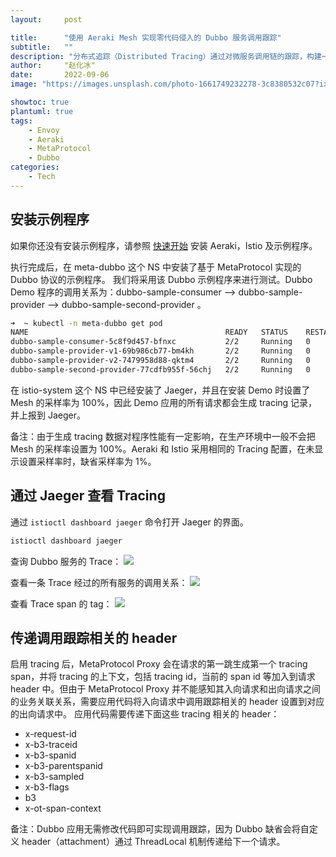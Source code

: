 ```yaml
---
layout:     post

title:      "使用 Aeraki Mesh 实现零代码侵入的 Dubbo 服务调用跟踪"
subtitle:   ""
description: "分布式追踪（Distributed Tracing）通过对微服务调用链的跟踪，构建一个从服务请求开始到各个微服务交互的全部调用过程的视图。用户可以从中了解到诸如应用调用经过的服务，每个服务的时延，系统的性能瓶颈等等信息。本篇文章将介绍如何通过 Aeraki Mesh 实现 Dubbo 应用程序的分布式调用跟踪，该过程对应用代码完全零侵入。"
author:     "赵化冰"
date:       2022-09-06
image: "https://images.unsplash.com/photo-1661749232278-3c8380532c07?ixlib=rb-1.2.1&ixid=MnwxMjA3fDB8MHxwaG90by1wYWdlfHx8fGVufDB8fHx8&auto=format&fit=crop&w=2344&q=80"

showtoc: true
plantuml: true
tags:
    - Envoy
    - Aeraki
    - MetaProtocol
    - Dubbo
categories:
    - Tech
---
```


## 安装示例程序

如果你还没有安装示例程序，请参照 [快速开始](/zh/docs/v1.0/quickstart/) 安装 Aeraki，Istio 及示例程序。

执行完成后，在 meta-dubbo 这个 NS 中安装了基于 MetaProtocol 实现的 Dubbo 协议的示例程序。
我们将采用该 Dubbo 示例程序来进行测试。Dubbo Demo 程序的调用关系为：dubbo-sample-consumer --> dubbo-sample-provider --> dubbo-sample-second-provider 。

```bash
➜  ~ kubectl -n meta-dubbo get pod
NAME                                            READY   STATUS    RESTARTS   AGE
dubbo-sample-consumer-5c8f9d457-bfnxc           2/2     Running   0          45s
dubbo-sample-provider-v1-69b986cb77-bm4kh       2/2     Running   0          45s
dubbo-sample-provider-v2-7479958d88-qktm4       2/2     Running   0          45s
dubbo-sample-second-provider-77cdfb955f-56chj   2/2     Running   0          45s
```

在 istio-system 这个 NS 中已经安装了 Jaeger，并且在安装 Demo 时设置了 Mesh 的采样率为 100%，因此 Demo 应用的所有请求都会生成 tracing 记录，并上报到 Jaeger。

备注：由于生成 tracing 数据对程序性能有一定影响，在生产环境中一般不会把 Mesh 的采样率设置为 100%。Aeraki 和 Istio 采用相同的 Tracing 配置，在未显示设置采样率时，缺省采样率为 1%。

## 通过 Jaeger 查看 Tracing

通过 ```istioctl dashboard jaeger``` 命令打开 Jaeger 的界面。

```bash
istioctl dashboard jaeger
```

查询 Dubbo 服务的 Trace：
![](/img/2022-09-06-aeraki-mesh-tracing/traces.png)

查看一条 Trace 经过的所有服务的调用关系：
![](/img/2022-09-06-aeraki-mesh-tracing/trace-timeline.png)

查看 Trace span 的 tag：
![](/img/2022-09-06-aeraki-mesh-tracing/trace-span-tag.png)

## 传递调用跟踪相关的 header

启用 tracing 后，MetaProtocol Proxy 会在请求的第一跳生成第一个 tracing span，并将 tracing 的上下文，包括 tracing id，当前的 span id 等加入到请求 header 中。但由于 MetaProtocol Proxy 并不能感知其入向请求和出向请求之间的业务关联关系，需要应用代码将入向请求中调用跟踪相关的 header 设置到对应的出向请求中。
应用代码需要传递下面这些 tracing 相关的 header：
* x-request-id
* x-b3-traceid
* x-b3-spanid
* x-b3-parentspanid
* x-b3-sampled
* x-b3-flags
* b3
* x-ot-span-context

备注：Dubbo 应用无需修改代码即可实现调用跟踪，因为 Dubbo 缺省会将自定义 header（attachment）通过 ThreadLocal 机制传递给下一个请求。
